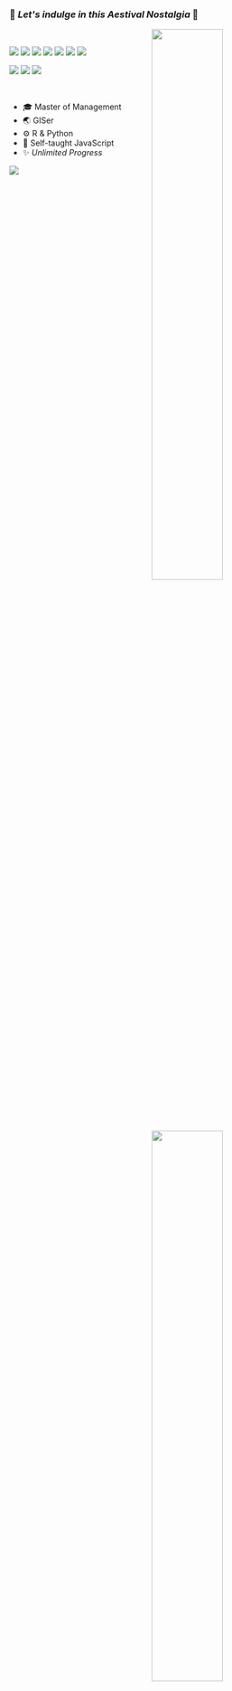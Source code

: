 ### 🌇 *Let's indulge in this Aestival Nostalgia* 🌴

<img align="right" width="50%" src="https://github-readme-stats.vercel.app/api?username=Aestival-Nostalgia&show_icons=true&icon_color=CE1D2D&text_color=718096&bg_color=00000000&hide_title=true">

<img align="right" width="50%" src="https://github-readme-stats.vercel.app/api/top-langs/?username=Aestival-Nostalgia&layout=compact">

<br/>

![](https://img.shields.io/badge/-JavaScript-f7e018?style=flat-square&logo=javascript&logoColor=white)
![](https://img.shields.io/badge/TypeScript-007ACC?style=flat-square&logo=typescript&logoColor=white)
![](https://img.shields.io/badge/Vue-35495E?style=flat-square&logo=vuedotjs&logoColor=4FC08D)
![](https://img.shields.io/badge/Python-FFD43B?style=flat-square&logo=python&logoColor=blue)
![](https://img.shields.io/badge/Node.js-339933?style=flat-square&logo=nodedotjs&logoColor=white)
![](https://img.shields.io/badge/HTML5-E34F26?style=flat-square&logo=html5&logoColor=white)
![](https://img.shields.io/badge/CSS3-1572B6?style=flat-square&logo=css3&logoColor=white)

![](https://img.shields.io/badge/GIT-E44C30?style=flat-square&logo=git&logoColor=white)
![](https://img.shields.io/badge/Visual_Studio_Code-0078D4?style=flat-square&logo=visual%20studio%20code&logoColor=white)
![](https://img.shields.io/badge/IntelliJ_IDEA-000000.svg?style=flat-square&logo=intellij-idea&logoColor=white)

<br/>

- :mortar_board: Master of Management
- :earth_asia: GISer
- :gear: R & Python 
- :seedling: Self-taught JavaScript
- :sparkles: *Unlimited Progress*

![](https://www.instagram.com/reel/CR-xSCPABBC/?utm_source=ig_web_copy_link)
